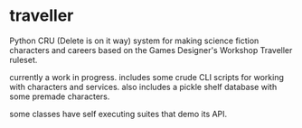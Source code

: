 # traveller
Python CRU (Delete is on it way) system for making science fiction characters and careers based on the Games Designer's Workshop Traveller ruleset.

currently a work in progress. includes some crude CLI scripts for working with characters and services.
also includes a pickle shelf database with some premade characters.

some classes have self executing suites that demo its API.
